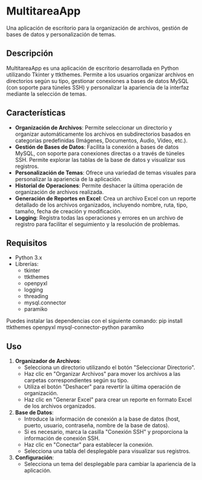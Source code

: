 # MultitareaApp

Una aplicación de escritorio para la organización de archivos, gestión de bases de datos y personalización de temas.

## Descripción

MultitareaApp es una aplicación de escritorio desarrollada en Python utilizando Tkinter y ttkthemes. Permite a los usuarios organizar archivos en directorios según su tipo, gestionar conexiones a bases de datos MySQL (con soporte para túneles SSH) y personalizar la apariencia de la interfaz mediante la selección de temas.

## Características

-   **Organización de Archivos**: Permite seleccionar un directorio y organizar automáticamente los archivos en subdirectorios basados en categorías predefinidas (Imágenes, Documentos, Audio, Video, etc.).
-   **Gestión de Bases de Datos**: Facilita la conexión a bases de datos MySQL, con soporte para conexiones directas o a través de túneles SSH. Permite explorar las tablas de la base de datos y visualizar sus registros.
-   **Personalización de Temas**: Ofrece una variedad de temas visuales para personalizar la apariencia de la aplicación.
-   **Historial de Operaciones**: Permite deshacer la última operación de organización de archivos realizada.
-   **Generación de Reportes en Excel**: Crea un archivo Excel con un reporte detallado de los archivos organizados, incluyendo nombre, ruta, tipo, tamaño, fecha de creación y modificación.
-   **Logging**: Registra todas las operaciones y errores en un archivo de registro para facilitar el seguimiento y la resolución de problemas.

## Requisitos

-   Python 3.x
-   Librerías:
    -   tkinter
    -   ttkthemes
    -   openpyxl
    -   logging
    -   threading
    -   mysql.connector
    -   paramiko

Puedes instalar las dependencias con el siguiente comando:
pip install ttkthemes openpyxl mysql-connector-python paramiko

## Uso

1.  **Organizador de Archivos**:
    *   Selecciona un directorio utilizando el botón "Seleccionar Directorio".
    *   Haz clic en "Organizar Archivos" para mover los archivos a las carpetas correspondientes según su tipo.
    *   Utiliza el botón "Deshacer" para revertir la última operación de organización.
    *   Haz clic en "Generar Excel" para crear un reporte en formato Excel de los archivos organizados.
2.  **Base de Datos**:
    *   Introduce la información de conexión a la base de datos (host, puerto, usuario, contraseña, nombre de la base de datos).
    *   Si es necesario, marca la casilla "Conexión SSH" y proporciona la información de conexión SSH.
    *   Haz clic en "Conectar" para establecer la conexión.
    *   Selecciona una tabla del desplegable para visualizar sus registros.
3.  **Configuración**:
    *   Selecciona un tema del desplegable para cambiar la apariencia de la aplicación.


